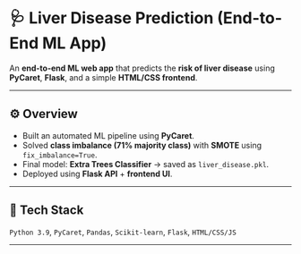 # 🩺 Liver Disease Prediction (End-to-End ML App)

An **end-to-end ML web app** that predicts the **risk of liver disease** using **PyCaret**, **Flask**, and a simple **HTML/CSS frontend**.

---

## ⚙️ Overview
- Built an automated ML pipeline using **PyCaret**.
- Solved **class imbalance (71% majority class)** with **SMOTE** using `fix_imbalance=True`.
- Final model: **Extra Trees Classifier** → saved as `liver_disease.pkl`.
- Deployed using **Flask API** + **frontend UI**.

---

## 🧠 Tech Stack
`Python 3.9`, `PyCaret`, `Pandas`, `Scikit-learn`, `Flask`, `HTML/CSS/JS`

---

